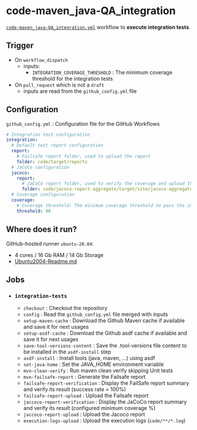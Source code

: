 # code-maven_java-QA_integration

[`code-maven_java-QA_integration.yml`](../code-maven_java-QA_integration.yml) workflow to **execute integration tests**.

## Trigger

* On `workflow_dispatch`
  * inputs:
    * `INTEGRATION_COVERAGE_THRESHOLD` : The minimum coverage threshold for the integration tests
* On `pull_request` which is not a `draft`
  * inputs are read from the `github_config.yml` file

## Configuration

`github_config.yml` : Configuration file for the GitHub Workflows

```yaml
# Integration test configuration
integration:
  # Default test report configuration
  report:
    # Failsafe report folder, used to upload the report
    folder: code/target/reports
  # JaCoCo configuration
  jacoco:
    report:
      # JaCoCo report folder, used to verify the coverage and upload the report
      folder: code/jacoco-report-aggregate/target/site/jacoco-aggregate-it
  # Coverage configuration
  coverage:
    # Coverage threshold: The minimum coverage threshold to pass the integration tests
    threshold: 80
```

## Where does it run?

GitHub-hosted runner `ubuntu-20.04`:
* 4 cores / 16 Gb RAM / 14 Gb Storage
* [Ubuntu2004-Readme.md](https://github.com/actions/runner-images/blob/main/images/ubuntu/Ubuntu2004-Readme.md)

## Jobs

* ### `integration-tests`
  * `checkout` : Checkout the repository
  * `config` : Read the `github_config.yml` file merged with inputs
  * `setup-maven-cache` : Download the Github Maven cache if available and save it for next usages
  * `setup-asdf-cache` : Download the Github asdf cache if available and save it for next usages
  * `save-tool-versions-content` : Save the .tool-versions file content to be installed in the `asdf-install` step
  * `asdf-install` : Install tools (java, maven, ...) using asdf
  * `set-java-home` : Set the JAVA_HOME environment variable
  * `mvn-clean-verify` : Run maven clean verify skipping Unit tests
  * `mvn-failsafe-report` : Generate the Failsafe report
  * `failsafe-report-verification` : Display the FailSafe report summary and verify its result (success rate = 100%)
  * `failsafe-report-upload` : Upload the Failsafe report
  * `jaccoco-report-verification` : Display the JaCoCo report summary and verify its result (configured minimum coverage %)
  * `jaccoco-report-upload` : Upload the Jacoco report
  * `execution-logs-upload` : Upload the execution logs	(`code/**/*.log`)
